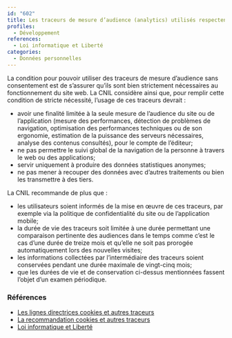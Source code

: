 ```yaml
---
id: "602"
title: Les traceurs de mesure d’audience (analytics) utilisés respectent les recommandations de la CNIL (Commission nationale de l’informatique et des libertés)
profiles:
  - Développement
references:
  - Loi informatique et Liberté
categories:
  - Données personnelles
---
```


La condition pour pouvoir utiliser des traceurs de mesure d’audience sans consentement est de s’assurer qu’ils sont bien strictement nécessaires au fonctionnement du site web. La CNIL considère ainsi que, pour remplir cette condition de stricte nécessité, l’usage de ces traceurs devrait :
* avoir une finalité limitée à la seule mesure de l’audience du site ou de l’application (mesure des performances, détection de problèmes de navigation, optimisation des performances techniques ou de son ergonomie, estimation de la puissance des serveurs nécessaires, analyse des contenus consultés), pour le compte de l’éditeur;
* ne pas permettre le suivi global de la navigation de la personne à travers le web ou des applications;
* servir uniquement à produire des données statistiques anonymes;
* ne pas mener à recouper des données avec d’autres traitements ou bien les transmettre à des tiers.

La CNIL recommande de plus que :
* les utilisateurs soient informés de la mise en œuvre de ces traceurs, par exemple via la politique de confidentialité du site ou de l’application mobile;
* la durée de vie des traceurs soit limitée à une durée permettant une comparaison pertinente des audiences dans le temps comme c’est le cas d’une durée de treize mois et qu’elle ne soit pas prorogée automatiquement lors des nouvelles visites;
* les informations collectées par l’intermédiaire des traceurs soient conservées pendant une durée maximale de vingt-cinq mois;
* que les durées de vie et de conservation ci-dessus mentionnées fassent l’objet d’un examen périodique.



### Références

*   [Les lignes directrices cookies et autres traceurs](https://circulaire.legifrance.gouv.fr/jorf/id/JORFTEXT000042388179)
*   [La recommandation cookies et autres traceurs](https://circulaire.legifrance.gouv.fr/jorf/id/JORFTEXT000042388197)
*   [Loi informatique et Liberté](https://www.legifrance.gouv.fr/loda/id/JORFTEXT000000886460)
